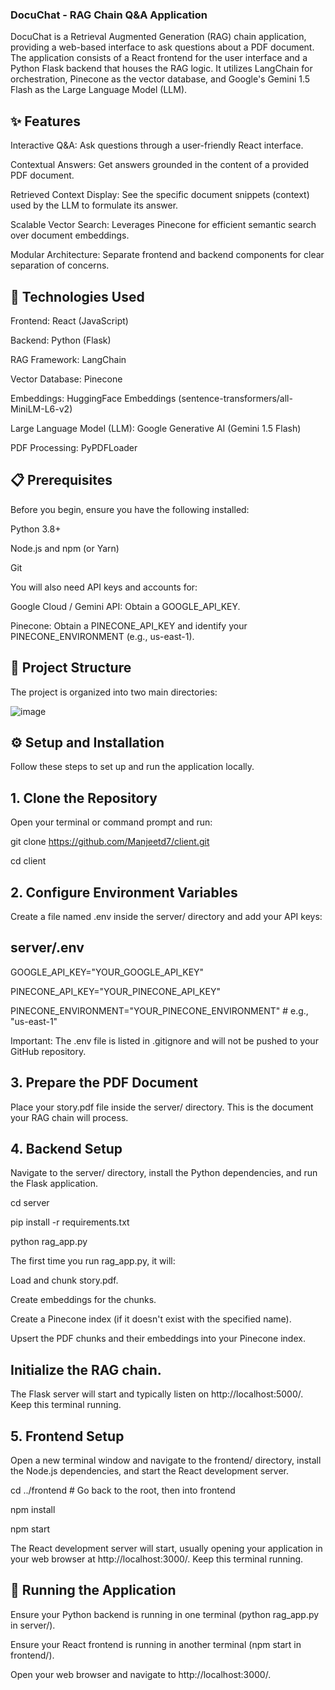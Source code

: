 ### DocuChat - RAG Chain Q&A Application

DocuChat is a Retrieval Augmented Generation (RAG) chain application, providing a web-based interface to ask questions about a PDF document. The application consists of a React frontend for the user interface and a Python Flask backend that houses the RAG logic. It utilizes LangChain for orchestration, Pinecone as the vector database, and Google's Gemini 1.5 Flash as the Large Language Model (LLM).

## ✨ Features
Interactive Q&A: Ask questions through a user-friendly React interface.

Contextual Answers: Get answers grounded in the content of a provided PDF document.

Retrieved Context Display: See the specific document snippets (context) used by the LLM to formulate its answer.

Scalable Vector Search: Leverages Pinecone for efficient semantic search over document embeddings.

Modular Architecture: Separate frontend and backend components for clear separation of concerns.

## 🚀 Technologies Used
Frontend: React (JavaScript)

Backend: Python (Flask)

RAG Framework: LangChain

Vector Database: Pinecone

Embeddings: HuggingFace Embeddings (sentence-transformers/all-MiniLM-L6-v2)

Large Language Model (LLM): Google Generative AI (Gemini 1.5 Flash)

PDF Processing: PyPDFLoader

## 📋 Prerequisites
Before you begin, ensure you have the following installed:

Python 3.8+

Node.js and npm (or Yarn)

Git

You will also need API keys and accounts for:

Google Cloud / Gemini API: Obtain a GOOGLE_API_KEY.

Pinecone: Obtain a PINECONE_API_KEY and identify your PINECONE_ENVIRONMENT (e.g., us-east-1).

## 📁 Project Structure
The project is organized into two main directories:

![image](https://github.com/user-attachments/assets/d7fb74d0-f11f-4f6a-9fad-41165557cd93)


## ⚙️ Setup and Installation
Follow these steps to set up and run the application locally.

 ## 1. Clone the Repository
Open your terminal or command prompt and run:

git clone https://github.com/Manjeetd7/client.git

cd client

## 2. Configure Environment Variables

Create a file named .env inside the server/ directory and add your API keys:

## server/.env

GOOGLE_API_KEY="YOUR_GOOGLE_API_KEY"

PINECONE_API_KEY="YOUR_PINECONE_API_KEY"

PINECONE_ENVIRONMENT="YOUR_PINECONE_ENVIRONMENT" # e.g., "us-east-1"

Important: The .env file is listed in .gitignore and will not be pushed to your GitHub repository.

## 3. Prepare the PDF Document
Place your story.pdf file inside the server/ directory. This is the document your RAG chain will process.

## 4. Backend Setup
Navigate to the server/ directory, install the Python dependencies, and run the Flask application.

cd server

pip install -r requirements.txt

python rag_app.py

The first time you run rag_app.py, it will:

Load and chunk story.pdf.

Create embeddings for the chunks.

Create a Pinecone index (if it doesn't exist with the specified name).

Upsert the PDF chunks and their embeddings into your Pinecone index.

## Initialize the RAG chain.

The Flask server will start and typically listen on http://localhost:5000/. Keep this terminal running.

## 5. Frontend Setup
Open a new terminal window and navigate to the frontend/ directory, install the Node.js dependencies, and start the React development server.

cd ../frontend # Go back to the root, then into frontend

npm install

npm start

The React development server will start, usually opening your application in your web browser at http://localhost:3000/. Keep this terminal running.

## 🚀 Running the Application
Ensure your Python backend is running in one terminal (python rag_app.py in server/).

Ensure your React frontend is running in another terminal (npm start in frontend/).

Open your web browser and navigate to http://localhost:3000/.
